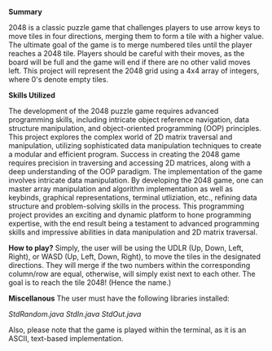 **Summary**

2048 is a classic puzzle game that challenges players to use arrow keys to move tiles in four directions, merging them to form a tile with a higher value. The ultimate goal of the game is to merge numbered tiles until the player reaches a 2048 tile. Players should be careful with their moves, as the board will be full and the game will end if there are no other valid moves left. This project will represent the 2048 grid using a 4x4 array of integers, where 0's denote empty tiles.

**Skills Utilized**

The development of the 2048 puzzle game requires advanced programming skills, including intricate object reference navigation, data structure manipulation, and object-oriented programming (OOP) principles. This project explores the complex world of 2D matrix traversal and manipulation, utilizing sophisticated data manipulation techniques to create a modular and efficient program. Success in creating the 2048 game requires precision in traversing and accessing 2D matrices, along with a deep understanding of the OOP paradigm. The implementation of the game involves intricate data manipulation. By developing the 2048 game, one can master array manipulation and algorithm implementation as well as keybinds, graphical representations, terminal utliziation, etc., refining data structure and problem-solving skills in the process. This programming project provides an exciting and dynamic platform to hone programming expertise, with the end result being a testament to advanced programming skills and impressive abilities in data manipulation and 2D matrix traversal.

**How to play?**
Simply, the user will be using the UDLR (Up, Down, Left, Right), or WASD (Up, Left, Down, Right), to move the tiles in the designated directions. They will merge if the two numbers within the corresponding column/row are equal, otherwise, will simply exist next to each other. The goal is to reach the tile 2048! (Hence the name.)

**Miscellanous**
The user must have the following libraries installed: 

*StdRandom.java*
*StdIn.java*
*StdOut.java*

Also, please note that the game is played within the terminal, as it is an ASCII, text-based implementation.
